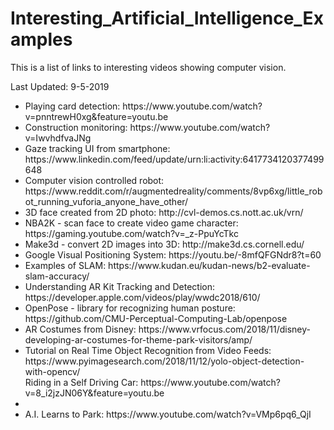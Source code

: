 # Interesting_Artificial_Intelligence_Examples
This is a list of links to interesting videos showing computer vision.

Last Updated: 9-5-2019

<ul>
  <li>
    Playing card detection: https://www.youtube.com/watch?v=pnntrewH0xg&feature=youtu.be
  </li>
  <li>
    Construction monitoring: https://www.youtube.com/watch?v=IwvhdfvaJNg
  </li>
  <li>
    Gaze tracking UI from smartphone: https://www.linkedin.com/feed/update/urn:li:activity:6417734120377499648
  </li>
  <li>
    Computer vision controlled robot: https://www.reddit.com/r/augmentedreality/comments/8vp6xg/little_robot_running_vuforia_anyone_have_other/
  </li>
  <li>
    3D face created from 2D photo: http://cvl-demos.cs.nott.ac.uk/vrn/
  </li>
  <li>
    NBA2K - scan face to create video game character: https://gaming.youtube.com/watch?v=_z-PpuYcTkc
  </li>
  <li>
    Make3d - convert 2D images into 3D: http://make3d.cs.cornell.edu/
  </li>
  <li>
    Google Visual Positioning System: https://youtu.be/-8mfQFGNdr8?t=60
  </li>
  <li>
    Examples of SLAM: https://www.kudan.eu/kudan-news/b2-evaluate-slam-accuracy/
  </li>
  <li>
    Understanding AR Kit Tracking and Detection: https://developer.apple.com/videos/play/wwdc2018/610/
  </li>
  <li>
    OpenPose - library for recognizing human posture: https://github.com/CMU-Perceptual-Computing-Lab/openpose
  </li>
  <li>
    AR Costumes from Disney: https://www.vrfocus.com/2018/11/disney-developing-ar-costumes-for-theme-park-visitors/amp/
  </li>
  <li>
    Tutorial on Real Time Object Recognition from Video Feeds: https://www.pyimagesearch.com/2018/11/12/yolo-object-detection-with-opencv/
  </li>
    Riding in a Self Driving Car: https://www.youtube.com/watch?v=8_i2jzJN06Y&feature=youtu.be
  <li>
  </li>
  <li>
    A.I. Learns to Park: https://www.youtube.com/watch?v=VMp6pq6_QjI
  </li>
</ul>
